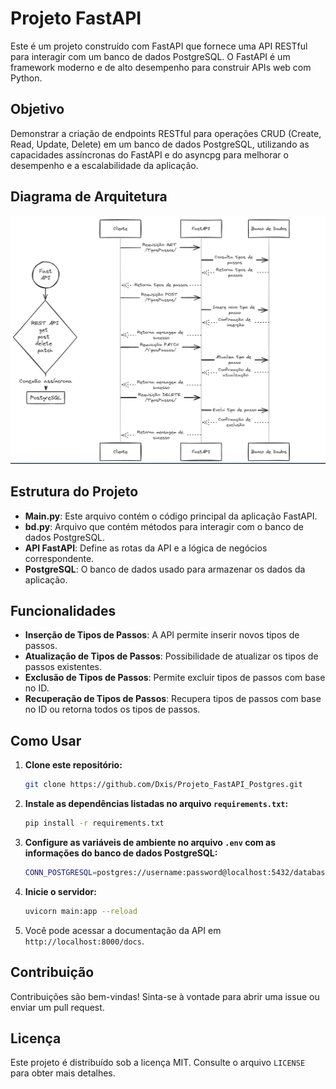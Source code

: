 # Projeto FastAPI

Este é um projeto construído com FastAPI que fornece uma API RESTful para interagir com um banco de dados PostgreSQL. O FastAPI é um framework moderno e de alto desempenho para construir APIs web com Python.

## Objetivo 
Demonstrar a criação de endpoints RESTful para operações CRUD (Create, Read, Update, Delete) em um banco de dados PostgreSQL, utilizando as capacidades assíncronas do FastAPI e do asyncpg para melhorar o desempenho e a escalabilidade da aplicação.

## Diagrama de Arquitetura

![Diagrama de Arquitetura](Projeto_FastAPI_Postgres.png)

## Estrutura do Projeto

- **Main.py**: Este arquivo contém o código principal da aplicação FastAPI.
- **bd.py**: Arquivo que contém métodos para interagir com o banco de dados PostgreSQL.
- **API FastAPI**: Define as rotas da API e a lógica de negócios correspondente.
- **PostgreSQL**: O banco de dados usado para armazenar os dados da aplicação.

## Funcionalidades

- **Inserção de Tipos de Passos**: A API permite inserir novos tipos de passos.
- **Atualização de Tipos de Passos**: Possibilidade de atualizar os tipos de passos existentes.
- **Exclusão de Tipos de Passos**: Permite excluir tipos de passos com base no ID.
- **Recuperação de Tipos de Passos**: Recupera tipos de passos com base no ID ou retorna todos os tipos de passos.

## Como Usar

1. **Clone este repositório:**

    ```bash
    git clone https://github.com/Dxis/Projeto_FastAPI_Postgres.git
    
    ```

2. **Instale as dependências listadas no arquivo `requirements.txt`:**

    ```bash
    pip install -r requirements.txt
    ```

3. **Configure as variáveis de ambiente no arquivo `.env` com as informações do banco de dados PostgreSQL:**

    ```bash
    CONN_POSTGRESQL=postgres://username:password@localhost:5432/database_name
    ```

4. **Inicie o servidor:**

    ```bash
    uvicorn main:app --reload
    ```
6. Você pode acessar a documentação da API em `http://localhost:8000/docs`.

## Contribuição

Contribuições são bem-vindas! Sinta-se à vontade para abrir uma issue ou enviar um pull request.

## Licença

Este projeto é distribuído sob a licença MIT. Consulte o arquivo `LICENSE` para obter mais detalhes.
